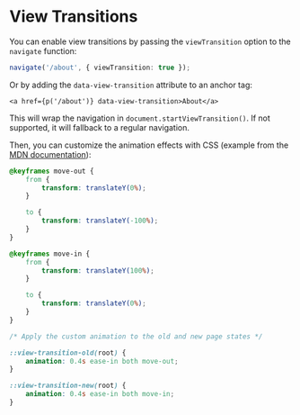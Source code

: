# View Transitions

You can enable view transitions by passing the `viewTransition` option to the `navigate` function:

```ts
navigate('/about', { viewTransition: true });
```

Or by adding the `data-view-transition` attribute to an anchor tag:

```svelte
<a href={p('/about')} data-view-transition>About</a>
```

This will wrap the navigation in `document.startViewTransition()`. If not supported, it will fallback to a regular navigation.

Then, you can customize the animation effects with CSS (example from the [MDN documentation](https://developer.mozilla.org/en-US/docs/Web/API/View_Transition_API/Using)):

```css
@keyframes move-out {
	from {
		transform: translateY(0%);
	}

	to {
		transform: translateY(-100%);
	}
}

@keyframes move-in {
	from {
		transform: translateY(100%);
	}

	to {
		transform: translateY(0%);
	}
}

/* Apply the custom animation to the old and new page states */

::view-transition-old(root) {
	animation: 0.4s ease-in both move-out;
}

::view-transition-new(root) {
	animation: 0.4s ease-in both move-in;
}
```
